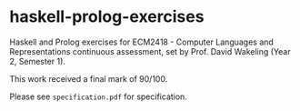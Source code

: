 # haskell-prolog-exercises

Haskell and Prolog exercises for ECM2418 - Computer Languages and Representations continuous assessment, set by Prof. David Wakeling (Year 2, Semester 1).

This work received a final mark of 90/100.

Please see `specification.pdf` for specification.
